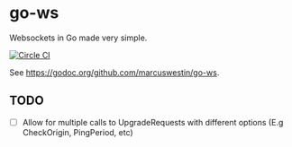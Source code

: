 go-ws
=====

Websockets in Go made very simple.

[![Circle CI](https://circleci.com/gh/marcuswestin/go-ws.svg?style=svg)](https://circleci.com/gh/marcuswestin/go-ws)

See https://godoc.org/github.com/marcuswestin/go-ws.

TODO
----

- [ ] Allow for multiple calls to UpgradeRequests with different options (E.g CheckOrigin, PingPeriod, etc)